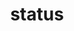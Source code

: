 ---
title                : status
permalink            : tag/status
tag                  : "#status"
---